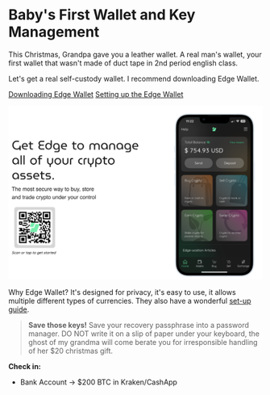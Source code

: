 # Baby's First Wallet and Key Management

This Christmas, Grandpa gave you a leather wallet. A real man's wallet, your first wallet that wasn't made of duct tape in 2nd period english class.

Let's get a real self-custody wallet. I recommend downloading Edge Wallet.

[Downloading Edge Wallet](https://edge.app/)
[Setting up the Edge Wallet](https://edge.app/get-started/?af=edge-app-blog)

![Edge Wallet Screenshot](../images/edge_screenshot.png)

Why Edge Wallet? It's designed for privacy, it's easy to use, it allows multiple different types of currencies. They also have a wonderful [set-up guide](https://edge.app/get-started/?af=edge-app-blog). 

>**Save those keys!** Save your recovery passphrase into a password manager. DO NOT write it on a slip of paper under your keyboard, the ghost of my grandma will come berate you for irresponsible handling of her $20 christmas gift.

**Check in:** 
- Bank Account -> $200 BTC in Kraken/CashApp
